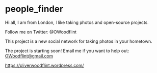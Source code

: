 # people_finder

Hi all, I am from London, I like taking photos and open-source projects. 

Follow me on Twitter: @OWoodflint

This project is a new social network for taking photos in your hometown.

The project is starting soon! Email me if you want to help out: OWoodflint@gmail.com

https://oliverwoodflint.wordpress.com/
